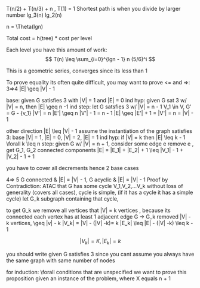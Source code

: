 T(n/2) + T(n/3) + n , T(1) = 1
Shortest path is when you divide by larger number
lg_3(n)
lg_2(n)

n = \Theta(lgn)

Total cost = h(tree) * cost per level

Each level you have this amount of work:
$$
T(n) \leq \sum_{i=0}^{lgn - 1} n (5/6)^i
$$

This is a geometric series, converges since its less than 1



To prove equality its often quite difficult, you may want to prove <= and =>:
3=>4
|E| \geq |V| - 1

base: given G satisfies 3 with |V| = 1 and |E| = 0
ind hyp: given G sat 3 w/ |V| = n, then |E| \geq n -1
ind step: let G satsfies 3 w/ |V| = n - 1
V_1 \in V, G' = G - {v_1}
|V'| = n
|E'| \geq n |V'| - 1 = n - 1
|E| \geq |E'| + 1 = |V'| = n =  |V| - 1

other direction 
|E| \leq |V| - 1
assume the instantiation of the graph satisfies 3:
base |V| = 1, |E| = 0, |V| = 2, |E| = 1
ind hyp: if |V| = k then |E| \leq k - 1 \forall k \leq n
step: given G w/ |V| = n + 1, consider some edge e
remove e , get G_1, G_2 connected components
|E| = |E_1| + |E_2| + 1 \leq |V_1| - 1 + |V_2| - 1 + 1

you have to cover all decrements hence 2 base cases

4=> 5
G connected & |E| = |V| - 1, G acyclic & |E| = |V| - 1
Proof by Contradiction:
ATAC that G has some cycle V_1,V_2,...V_k
without loss of generality (covers all cases), cycle is simple, (if it has a cycle it has a simple cycle)
let G_k subgraph containing that cycle, 

to get G_k we remove all vertices that |V| = k vertices , because its connected each vertex has at least 1 adjacent edge
G -> G_k removed |V| - k vertices, \geq |v| - k
|V_k| = |V| - (|V| -k)= k
|E_k| \leq |E| - (|V| -k)
\leq k - 1


$$
|V_k| = K, |E_k| = k
$$


you should write given G satisfies 3 since you cant assume you always have the same graph with same number of nodes


for induction:
\forall conditions that are unspecified we want to prove this proposition
given an instance of the problem, where X equals n + 1